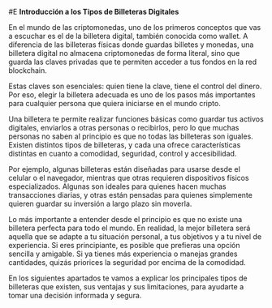 #E **Introducción a los Tipos de Billeteras Digitales**

En el mundo de las criptomonedas, uno de los primeros conceptos que vas a escuchar es el de la billetera digital, también conocida como wallet. A diferencia de las billeteras físicas donde guardas billetes y monedas, una billetera digital no almacena criptomonedas de forma literal, sino que guarda las claves privadas que te permiten acceder a tus fondos en la red blockchain.

Estas claves son esenciales: quien tiene la clave, tiene el control del dinero. Por eso, elegir la billetera adecuada es uno de los pasos más importantes para cualquier persona que quiera iniciarse en el mundo cripto.

Una billetera te permite realizar funciones básicas como guardar tus activos digitales, enviarlos a otras personas o recibirlos, pero lo que muchas personas no saben al principio es que no todas las billeteras son iguales. Existen distintos tipos de billeteras, y cada una ofrece características distintas en cuanto a comodidad, seguridad, control y accesibilidad.

Por ejemplo, algunas billeteras están diseñadas para usarse desde el celular o el navegador, mientras que otras requieren dispositivos físicos especializados. Algunas son ideales para quienes hacen muchas transacciones diarias, y otras están pensadas para quienes simplemente quieren guardar su inversión a largo plazo sin moverla.

Lo más importante a entender desde el principio es que no existe una billetera perfecta para todo el mundo. En realidad, la mejor billetera será aquella que se adapte a tu situación personal, a tus objetivos y a tu nivel de experiencia. Si eres principiante, es posible que prefieras una opción sencilla y amigable. Si ya tienes más experiencia o manejas grandes cantidades, quizás priorices la seguridad por encima de la comodidad.

En los siguientes apartados te vamos a explicar los principales tipos de billeteras que existen, sus ventajas y sus limitaciones, para ayudarte a tomar una decisión informada y segura.
